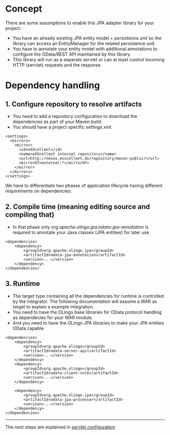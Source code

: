 # Concept
There are some assumptions to enable this JPA adapter library for your project:
* You have an already existing JPA entity model + _persistence.xml_ so the library can access an EntityManager for the related persistence unit.
* You have to annotate your entity model with additional annotations to configure the OData/REST API maintained by this library.
* This library will run as a separate servlet or can at least control incoming HTTP (servlet) requests and the response.

# Dependency handling
## 1. Configure repository to resolve artifacts
* You need to add a repository configuration to download the dependencies as part of your Maven build.
* You should have a project specific _settings.xml_.

```
<settings>
  <mirrors>
    <mirror>
      <id>eXXcellent</id>
      <name>eXXcellent internal repository</name>
      <url>http://nexus.exxcellent.de/repository/maven-public/</url>
      <mirrorOf>external:*</mirrorOf>
    </mirror>
  </mirrors>
</settings>
```

We have to differentiate two phases of application lifecycle having different requirements on dependencies:
## 2. Compile time (meaning editing source and compiling that)
* In that phase only _org.apache.olingo.jpa:odata-jpa-annotation_ is required to annotate your Java classes (JPA entities) for later use

```
<dependencies>
    <dependency>
        <groupId>org.apache.olingo.jpa</groupId>
        <artifactId>odata-jpa-annotation</artifactId>
        <version>...</version>
    </dependency>
</dependencies>
```
    
## 3. Runtime
* The target type containing all the dependencies for runtime is controlled by the integrator. The following documentation will assume a WAR as target to explain a example integration.
* You need to have the OLingo base libraries for OData protocol handling as dependecies for your WAR module.
* And you need to have the OLingo JPA libraries to make your JPA entities OData capable

```
<dependencies>
	<dependency>
		<groupId>org.apache.olingo</groupId>
		<artifactId>odata-server-api</artifactId>
		<version>...</version>
	</dependency>
	<dependency>
	    <groupId>org.apache.olingo</groupId>
	    <artifactId>odata-client-core</artifactId>
		<version>...</version>
	</dependency>

	<dependency>
		<groupId>org.apache.olingo.jpa</groupId>
		<artifactId>odata-jpa-processor</artifactId>
		<version>...</version>
	</dependency>
</dependencies>
```
---

The next steps are explained in [servlet configuration](AsWar.md)
